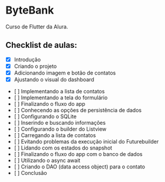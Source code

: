# ByteBank

Curso de Flutter da Alura. 

## Checklist de aulas: 

- [X] Introdução
- [X] Criando o projeto
- [X] Adicionando imagem e botão de contatos
- [X] Ajustando o visual do dashboard 
- [ ] Implementando a lista de contatos
- [ ] Implementando a tela do formulário
- [ ] Finalizando o fluxo do app
- [ ] Conhecendo as opções de persistência de dados
- [ ] Configurando o SQLite
- [ ] Inserindo e buscando informações
- [ ] Configurando o builder do Listview
- [ ] Carregando a lista de contatos
- [ ] Evitando problemas da execução inicial do Futurebuilder
- [ ] Lidando com os estados do snapshot
- [ ] Finalizando o fluxo do app com o banco de dados
- [ ] Utilizando o async await
- [ ] Criando o DAO (data access object) para o contato
- [ ] Conclusão